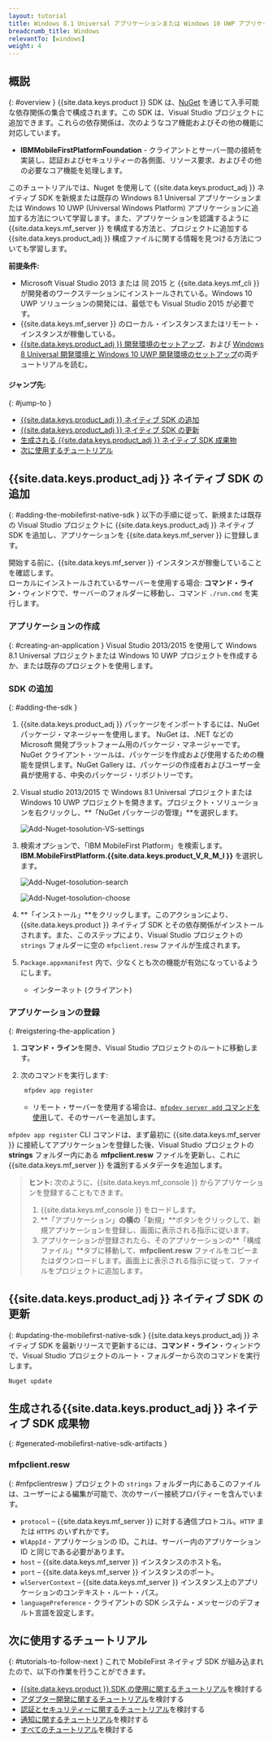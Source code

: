 ```yaml
---
layout: tutorial
title: Windows 8.1 Universal アプリケーションまたは Windows 10 UWP アプリケーションへの MobileFirst Foundation SDK の追加
breadcrumb_title: Windows
relevantTo: [windows]
weight: 4
---
```

<!-- NLS_CHARSET=UTF-8 -->
## 概説
{: #overview }
{{site.data.keys.product }} SDK は、[NuGet](https://www.nuget.org/) を通じて入手可能な依存関係の集合で構成されます。この SDK は、Visual Studio プロジェクトに追加できます。これらの依存関係は、次のようなコア機能およびその他の機能に対応しています。

* **IBMMobileFirstPlatformFoundation** - クライアントとサーバー間の接続を実装し、認証およびセキュリティーの各側面、リソース要求、およびその他の必要なコア機能を処理します。

このチュートリアルでは、Nuget を使用して {{site.data.keys.product_adj }} ネイティブ SDK を新規または既存の Windows 8.1 Universal アプリケーションまたは Windows 10 UWP (Universal Windows Platform) アプリケーションに追加する方法について学習します。また、アプリケーションを認識するように {{site.data.keys.mf_server }} を構成する方法と、プロジェクトに追加する {{site.data.keys.product_adj }} 構成ファイルに関する情報を見つける方法についても学習します。

**前提条件:**

- Microsoft Visual Studio 2013 または 同 2015 と {{site.data.keys.mf_cli }} が開発者のワークステーションにインストールされている。Windows 10 UWP ソリューションの開発には、最低でも Visual Studio 2015 が必要です。
- {{site.data.keys.mf_server }} のローカル・インスタンスまたはリモート・インスタンスが稼働している。
- [{{site.data.keys.product_adj }} 開発環境のセットアップ](../../../installation-configuration/development/mobilefirst)、および [Windows 8 Universal 開発環境と Windows 10 UWP 開発環境のセットアップ](../../../installation-configuration/development/windows)の両チュートリアルを読む。

#### ジャンプ先:
{: #jump-to }
- [{{site.data.keys.product_adj }} ネイティブ SDK の追加](#adding-the-mobilefirst-native-sdk)
- [{{site.data.keys.product_adj }} ネイティブ SDK の更新](#updating-the-mobilefirst-native-sdk)
- [生成される {{site.data.keys.product_adj }} ネイティブ SDK 成果物](#generated-mobilefirst-native-sdk-artifacts)
- [次に使用するチュートリアル](#tutorials-to-follow-next)

## {{site.data.keys.product_adj }} ネイティブ SDK の追加
{: #adding-the-mobilefirst-native-sdk }
以下の手順に従って、新規または既存の Visual Studio プロジェクトに {{site.data.keys.product_adj }} ネイティブ SDK を追加し、アプリケーションを {{site.data.keys.mf_server }} に登録します。

開始する前に、{{site.data.keys.mf_server }} インスタンスが稼働していることを確認します。  
ローカルにインストールされているサーバーを使用する場合: **コマンド・ライン**・ウィンドウで、サーバーのフォルダーに移動し、コマンド `./run.cmd` を実行します。

### アプリケーションの作成
{: #creating-an-application }
Visual Studio 2013/2015 を使用して Windows 8.1 Universal プロジェクトまたは Windows 10 UWP プロジェクトを作成するか、または既存のプロジェクトを使用します。  

### SDK の追加
{: #adding-the-sdk }
1. {{site.data.keys.product_adj }} パッケージをインポートするには、NuGet パッケージ・マネージャーを使用します。
NuGet は、.NET などの Microsoft 開発プラットフォーム用のパッケージ・マネージャーです。NuGet クライアント・ツールは、パッケージを作成および使用するための機能を提供します。NuGet Gallery は、パッケージの作成者およびユーザー全員が使用する、中央のパッケージ・リポジトリーです。

2. Visual studio 2013/2015 で Windows 8.1 Universal プロジェクトまたは Windows 10 UWP プロジェクトを開きます。プロジェクト・ソリューションを右クリックし、**「NuGet パッケージの管理」**を選択します。

    ![Add-Nuget-tosolution-VS-settings](Add-Nuget-tosolution0.png)

3. 検索オプションで、「IBM MobileFirst Platform」を検索します。**IBM.MobileFirstPlatform.{{site.data.keys.product_V_R_M_I }}** を選択します。

    ![Add-Nuget-tosolution-search](Add-Nuget-tosolution1.png)

    ![Add-Nuget-tosolution-choose](Add-Nuget-tosolution2.png)

4. **「インストール」**をクリックします。このアクションにより、{{site.data.keys.product }} ネイティブ SDK とその依存関係がインストールされます。また、このステップにより、Visual Studio プロジェクトの `strings` フォルダーに空の `mfpclient.resw` ファイルが生成されます。

5. `Package.appxmanifest` 内で、少なくとも次の機能が有効になっているようにします。

    - インターネット (クライアント)

### アプリケーションの登録
{: #reigstering-the-application }
1. **コマンド・ライン**を開き、Visual Studio プロジェクトのルートに移動します。  

2. 次のコマンドを実行します:

   ```bash
    mfpdev app register
    ```
    - リモート・サーバーを使用する場合は、[`mfpdev server add` コマンドを使用](../../using-mobilefirst-cli-to-manage-mobilefirst-artifacts/#add-a-new-server-instance)して、そのサーバーを追加します。

`mfpdev app register` CLI コマンドは、まず最初に {{site.data.keys.mf_server }} に接続してアプリケーションを登録した後、Visual Studio プロジェクトの **strings** フォルダー内にある **mfpclient.resw** ファイルを更新し、これに {{site.data.keys.mf_server }} を識別するメタデータを追加します。

> <span class="glyphicon glyphicon-info-sign" aria-hidden="true"></span> **ヒント:** 次のように、{{site.data.keys.mf_console }} からアプリケーションを登録することもできます。    
>
> 1. {{site.data.keys.mf_console }} をロードします。  
> 2. **「アプリケーション」**の横の**「新規」**ボタンをクリックして、新規アプリケーションを登録し、画面に表示される指示に従います。  
> 3. アプリケーションが登録されたら、そのアプリケーションの**「構成ファイル」**タブに移動して、**mfpclient.resw** ファイルをコピーまたはダウンロードします。画面上に表示される指示に従って、ファイルをプロジェクトに追加します。

## {{site.data.keys.product_adj }} ネイティブ SDK の更新
{: #updating-the-mobilefirst-native-sdk }
{{site.data.keys.product_adj }} ネイティブ SDK を最新リリースで更新するには、**コマンド・ライン**・ウィンドウで、Visual Studio プロジェクトのルート・フォルダーから次のコマンドを実行します。

```bash
Nuget update
```

## 生成される{{site.data.keys.product_adj }} ネイティブ SDK 成果物
{: #generated-mobilefirst-native-sdk-artifacts }
### mfpclient.resw
{: #mfpclientresw }
プロジェクトの `strings` フォルダー内にあるこのファイルは、ユーザーによる編集が可能で、次のサーバー接続プロパティーを含んでいます。

- `protocol` – {{site.data.keys.mf_server }} に対する通信プロトコル。`HTTP` または `HTTPS` のいずれかです。
- `WlAppId` - アプリケーションの ID。これは、サーバー内のアプリケーション ID と同じである必要があります。
- `host` – {{site.data.keys.mf_server }} インスタンスのホスト名。
- `port` – {{site.data.keys.mf_server }} インスタンスのポート。
- `wlServerContext` – {{site.data.keys.mf_server }} インスタンス上のアプリケーションのコンテキスト・ルート・パス。
- `languagePreference` - クライアントの SDK システム・メッセージのデフォルト言語を設定します。

## 次に使用するチュートリアル
{: #tutorials-to-follow-next }
これで MobileFirst ネイティブ SDK が組み込まれたので、以下の作業を行うことができます。

- [{{site.data.keys.product }} SDK の使用に関するチュートリアル](../)を検討する
- [アダプター開発に関するチュートリアル](../../../adapters/)を検討する
- [認証とセキュリティーに関するチュートリアル](../../../authentication-and-security/)を検討する
- [通知に関するチュートリアル](../../../notifications/)を検討する
- [すべてのチュートリアル](../../../all-tutorials)を検討する
